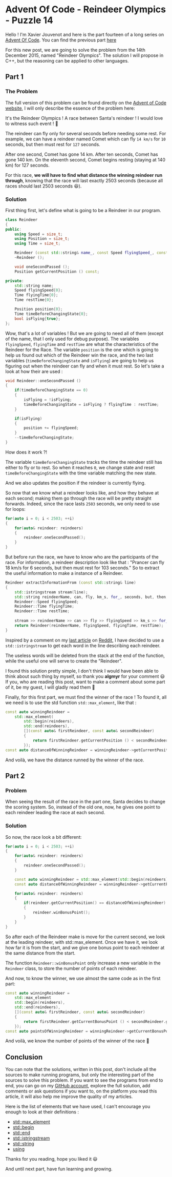 # Advent Of Code - Reindeer Olympics - Puzzle 14

Hello ! I'm Xavier Jouvenot and here is the part fourteen of a long series on [Advent Of Code](https://adventofcode.com). You can find the previous part [here](2019-10-07-AdventOfCode2015-Day13-Knights-of-the-Dinner-Table.md)

For this new post, we are going to solve the problem from the 14th December 2015, named "Reindeer Olympics".
The solution I will propose in C++, but the reasoning can be applied to other languages.

## Part 1

### The Problem

The full version of this problem can be found directly on the [Advent of Code website](https://adventofcode.com/2015/day/14), I will only describe the essence of the problem here:

It's the Reindeer Olympics ! A race between Santa's reindeer ! I would love to witness such event ! 🎅

The reindeer can fly only for several seconds before needing some rest.
For example, we can have a reindeer named Comet which can fly `14 km/s` for `10` seconds, but then must rest for `127` seconds.

After one second, Comet has gone 14 km. After ten seconds, Comet has gone 140 km. On the eleventh second, Comet begins resting (staying at 140 km) for 127 seconds.

For this race, **we will have to find what distance the winning reindeer run through**, knowing that the race will last exactly 2503 seconds (because all races should last 2503 seconds 😆).

### Solution

First thing first, let's define what is going to be a Reindeer in our program.

```c++
class Reindeer
{
public:
    using Speed = size_t;
    using Position = size_t;
    using Time = size_t;

    Reindeer (const std::string& name_, const Speed flyingSpeed_, const Time flyingTime_, const Time restTime_);
    ~Reindeer ();

    void oneSecondPassed ();
    Position getCurrentPosition () const;

private:
    std::string name;
    Speed flyingSpeed{0};
    Time flyingTime{0};
    Time restTime{0};

    Position position{0};
    Time timeBeforeChangingState{0};
    bool isFlying{true};
};
```

Wow, that's a lot of variables ! But we are going to need all of them (except of the name, that I only used for debug purpose).
The variables `flyingSpeed`, `flyingTime` and `restTime` are what the characteristics of the Reindeer for the Race.
The variable `position` is the one which is going to help us found out which of the Reindeer win the race, and the two last variables (`timeBeforeChangingState` and `isFlying`) are going to help us figuring out when the reindeer can fly and when it must rest. So let's take a look at how their are used :

```c++
void Reindeer::oneSecondPassed ()
{
    if(timeBeforeChangingState == 0)
    {
        isFlying = !isFlying;
        timeBeforeChangingState = isFlying ? flyingTime : restTime;
    }

    if(isFlying)
    {
        position += flyingSpeed;
    }
    --timeBeforeChangingState;
}
```

How does it work ?!

The variable `timeBeforeChangingState` tracks the time the reindeer still has either to fly or to rest.
So when it reaches `0`, we change state and reset `timeBeforeChangingState` with the time variable matching the new state.

And we also updates the position if the reindeer is currently flying.

So now that we know what a reindeer looks like, and how they behave at each second; making them go through the race will be pretty straight forwards.
Indeed, since the race lasts `2503` seconds, we only need to use for loops:

```c++
for(auto i = 0; i < 2503; ++i)
{
    for(auto& reindeer: reindeers)
    {
        reindeer.oneSecondPassed();
    }
}
```

But before run the race, we have to know who are the participants of the race.
For information, a reindeer description look like that : "Prancer can fly 18 km/s for 6 seconds, but then must rest for 103 seconds."
So to extract the useful information to make a instance of a Reindeer.

```c++
Reindeer extractInformationFrom (const std::string& line)
{
    std::istringstream stream(line);
    std::string reindeerName, can, fly, km_s, for_, seconds, but, then, must, rest, for__, seconds_;
    Reindeer::Speed flyingSpeed;
    Reindeer::Time flyingTime;
    Reindeer::Time restTime;
 
    stream >> reindeerName >> can >> fly >> flyingSpeed >> km_s >> for_ >> flyingTime >> seconds >> but >> then >> must >> rest >> for__ >> restTime >> seconds_;
    return Reindeer(reindeerName, flyingSpeed, flyingTime, restTime);
}
```

Inspired by a comment on my [last article](https://10xlearner.com/2019/10/07/advent-of-code-knights-of-the-dinner-table-puzzle-13/) on [Reddit](https://www.reddit.com/r/adventofcode/comments/cymboz/advent_of_code_all_in_a_single_night_puzzle_9/), I have decided to use a `std::istringstream` to get each word in the line describing each reindeer.

The useless words will be deleted from the stack at the end of the function, while the useful one will serve to create the "Reindeer".

I found this solution pretty simple, I don't think I would have been able to think about such thing by myself, so thank you **algmyr** for your comment 😃
If you, who are reading this post, want to make a comment about some part of it, be my guest, I will gladly read them 🙂

Finally, for this first part, we must find the winner of the race !
To found it, all we need is to use the std function `std::max_element`, like that :

```c++
const auto winningReindeer =
    std::max_element(
        std::begin(reindeers),
        std::end(reindeers),
        [](const auto& firstReindeer, const auto& secondReindeer)
        {
            return firstReindeer.getCurrentPosition () < secondReindeer.getCurrentPosition ();
        });
const auto distanceOfWinningReindeer = winningReindeer->getCurrentPosition ();
```

And voilà, we have the distance runned by the winner of the race.

## Part 2

### Problem

When seeing the result of the race in the part one, Santa decides to change the scoring system.
So, instead of the old one, now, he gives one point to each reindeer leading the race at each second.

### Solution

So now, the race look a bit different:

```c++
for(auto i = 0; i < 2503; ++i)
{
    for(auto& reindeer: reindeers)
    {
        reindeer.oneSecondPassed();
    }

    const auto winningReindeer = std::max_element(std::begin(reindeers), std::end(reindeers), [](const auto& firstReindeer, const auto& secondReindeer){ return firstReindeer.getCurrentPosition () < secondReindeer.getCurrentPosition (); });
    const auto distanceOfWinningReindeer = winningReindeer->getCurrentPosition ();

    for(auto& reindeer: reindeers)
    {
        if(reindeer.getCurrentPosition() == distanceOfWinningReindeer)
        {
            reindeer.winBonusPoint();
        }
    }
}
```

So after each of the Reindeer make is move for the current second, we look at the leading reindeer, with std::max_element.
Once we have it, we look how far it is from the start, and we give one bonus point to each reindeer at the same distance from the start.

The function `Reindeer::winBonusPoint` only increase a new variable in the `Reindeer` class, to store the number of points of each reindeer.

And now, to know the winner, we use almost the same code as in the first part:

```c++
const auto winningReindeer =
    std::max_element
    std::begin(reindeers),
    std::end(reindeers),
    [](const auto& firstReindeer, const auto& secondReindeer)
    {
        return firstReindeer.getCurrentBonusPoint () < secondReindeer.getCurrentBonusPoint ();
    });
const auto pointsOfWinningReindeer = winningReindeer->getCurrentBonusPoint ();
```

And voilà, we know the number of points of the winner of the race 🤘

## Conclusion

You can note that the solutions, written in this post, don't include all the sources to make running programs, but only the interesting part of the sources to solve this problem.
If you want to see the programs from end to end, you can go on my [GitHub account](https://github.com/Xav83/AdventOfCode/tree/2015.14/2015/Day14), explore the full solution, add comments or ask questions if you want to, on the platform you read this article, it will also help me improve the quality of my articles.

Here is the list of elements that we have used, I can't encourage you enough to look at their definitions :

- [std::max_element](https://en.cppreference.com/w/cpp/regex)
- [std::begin](https://en.cppreference.com/w/cpp/iterator/begin)
- [std::end](https://en.cppreference.com/w/cpp/iterator/end)
- [std::istringstream](https://en.cppreference.com/w/cpp/io/basic_istringstream)
- [std::string](https://en.cppreference.com/w/cpp/string/basic_string)
- [using](https://en.cppreference.com/w/cpp/language/type_alias)

Thanks for you reading, hope you liked it 😃

And until next part, have fun learning and growing.
